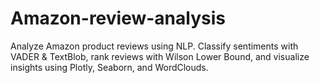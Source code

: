 # Amazon-review-analysis
Analyze Amazon product reviews using NLP. Classify sentiments with VADER &amp; TextBlob, rank reviews with Wilson Lower Bound, and visualize insights using Plotly, Seaborn, and WordClouds.
